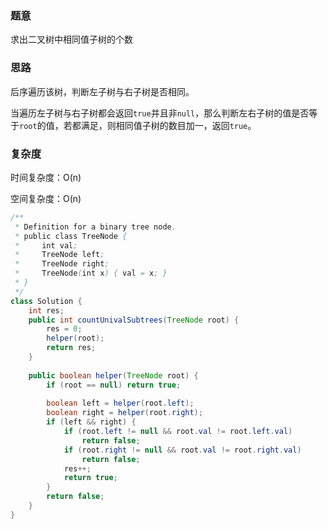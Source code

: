 ### 题意

求出二叉树中相同值子树的个数

### 思路

后序遍历该树，判断左子树与右子树是否相同。

当遍历左子树与右子树都会返回`true`并且非`null`，那么判断左右子树的值是否等于`root`的值，若都满足，则相同值子树的数目加一，返回`true`。

### 复杂度

时间复杂度：O(n)

空间复杂度：O(n)

```java
/**
 * Definition for a binary tree node.
 * public class TreeNode {
 *     int val;
 *     TreeNode left;
 *     TreeNode right;
 *     TreeNode(int x) { val = x; }
 * }
 */
class Solution {
    int res;
    public int countUnivalSubtrees(TreeNode root) {
        res = 0;
        helper(root);
        return res;
    }
    
    public boolean helper(TreeNode root) {
        if (root == null) return true;
        
        boolean left = helper(root.left);
        boolean right = helper(root.right);
        if (left && right) {
            if (root.left != null && root.val != root.left.val)
                return false;
            if (root.right != null && root.val != root.right.val)
                return false;
            res++;
            return true;
        }
        return false;   
    }
}
```

